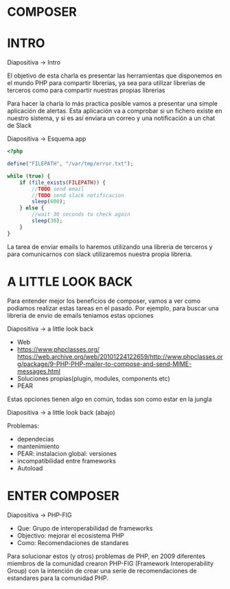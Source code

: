 # COMPOSER

# INTRO

Diapositiva -> Intro

El objetivo de esta charla es presentar las herramientas que disponemos en el 
mundo PHP para compartir librerias, ya sea para utilizar librerias de terceros 
como para compartir nuestras propias librerias

Para hacer la charla lo más practica posible vamos a presentar una simple 
aplicación de alertas. Esta aplicación va a comprobar si un fichero existe en
nuestro sistema, y si es así enviara un correo y una notificación a un chat de 
Slack

Diapositiva -> Esquema app

~~~~~~~~~~~~~~~~~~~~~~~~~~~~~~~~~~~~~~~~~~~~~~~~~~~~~~~~~~~~~~~~~~~~~~~~~~~~~~~~php
<?php

define("FILEPATH", "/var/tmp/error.txt");

while (true) {
    if (file_exists(FILEPATH)) {
        //TODO send email
        //TODO send slack notificacion
        sleep(600);
    } else {
        //wait 30 seconds to check again
        sleep(30);
    }
}
~~~~~~~~~~~~~~~~~~~~~~~~~~~~~~~~~~~~~~~~~~~~~~~~~~~~~~~~~~~~~~~~~~~~~~~~~~~~~~~~

La tarea de enviar emails lo haremos utilizando una libreria de terceros y para 
comunicarnos con slack utilizaremos nuestra propia libreria. 

# A LITTLE LOOK BACK

Para entender mejor los beneficios de composer, vamos a ver como podiamos realizar
estas tareas en el pasado. Por ejemplo, para buscar una libreria de envio de emails
teniamos estas opciones

Diapositiva -> a little look back

* Web
* https://www.phpclasses.org/ https://web.archive.org/web/20101224122659/http://www.phpclasses.org/package/9-PHP-PHP-mailer-to-compose-and-send-MIME-messages.html
* Soluciones propias(plugin, modules, components etc)
* PEAR

Estas opciones tienen algo en común, todas son como estar en la jungla

Diapositiva -> a little look back (abajo)

Problemas:

* dependecias
* mantenimiento
* PEAR: instalacion global: versiones
* incompatibilidad entre frameworks
* Autoload

# ENTER COMPOSER

Diapositiva -> PHP-FIG

* Que: Grupo de interoperabilidad de frameworks
* Objectivo: mejorar el ecosistema PHP
* Como: Recomendaciones de standares

Para solucionar estos (y otros) problemas de PHP, en 2009 diferentes miembros de
la comunidad crearon PHP-FIG (Framework Interoperability Group) con la intención
de crear una serie de recomendaciones de estandares para la comunidad PHP.

#
